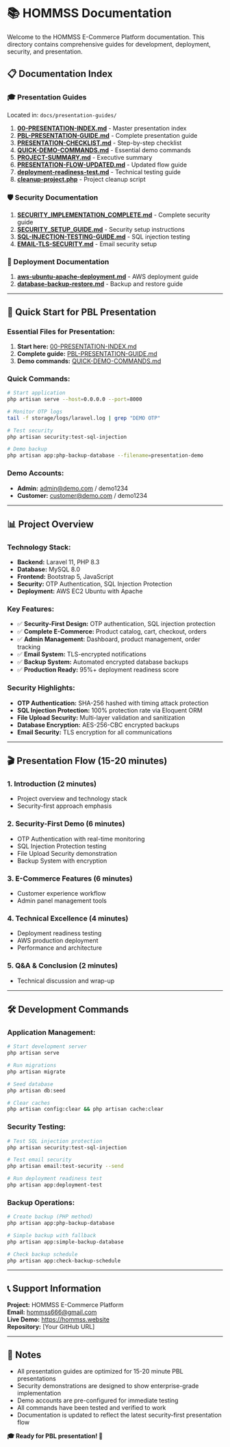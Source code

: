 # 📚 HOMMSS Documentation

Welcome to the HOMMSS E-Commerce Platform documentation. This directory contains comprehensive guides for development, deployment, security, and presentation.

## 📋 **Documentation Index**

### **🎓 Presentation Guides**
Located in: `docs/presentation-guides/`

1. **[00-PRESENTATION-INDEX.md](presentation-guides/00-PRESENTATION-INDEX.md)** - Master presentation index
2. **[PBL-PRESENTATION-GUIDE.md](presentation-guides/PBL-PRESENTATION-GUIDE.md)** - Complete presentation guide
3. **[PRESENTATION-CHECKLIST.md](presentation-guides/PRESENTATION-CHECKLIST.md)** - Step-by-step checklist
4. **[QUICK-DEMO-COMMANDS.md](presentation-guides/QUICK-DEMO-COMMANDS.md)** - Essential demo commands
5. **[PROJECT-SUMMARY.md](presentation-guides/PROJECT-SUMMARY.md)** - Executive summary
6. **[PRESENTATION-FLOW-UPDATED.md](presentation-guides/PRESENTATION-FLOW-UPDATED.md)** - Updated flow guide
7. **[deployment-readiness-test.md](presentation-guides/deployment-readiness-test.md)** - Technical testing guide
8. **[cleanup-project.php](presentation-guides/cleanup-project.php)** - Project cleanup script

### **🛡️ Security Documentation**
1. **[SECURITY_IMPLEMENTATION_COMPLETE.md](SECURITY_IMPLEMENTATION_COMPLETE.md)** - Complete security guide
2. **[SECURITY_SETUP_GUIDE.md](SECURITY_SETUP_GUIDE.md)** - Security setup instructions
3. **[SQL-INJECTION-TESTING-GUIDE.md](SQL-INJECTION-TESTING-GUIDE.md)** - SQL injection testing
4. **[EMAIL-TLS-SECURITY.md](EMAIL-TLS-SECURITY.md)** - Email security setup

### **🚀 Deployment Documentation**
1. **[aws-ubuntu-apache-deployment.md](aws-ubuntu-apache-deployment.md)** - AWS deployment guide
2. **[database-backup-restore.md](database-backup-restore.md)** - Backup and restore guide

---

## 🎯 **Quick Start for PBL Presentation**

### **Essential Files for Presentation:**
1. **Start here:** [00-PRESENTATION-INDEX.md](presentation-guides/00-PRESENTATION-INDEX.md)
2. **Complete guide:** [PBL-PRESENTATION-GUIDE.md](presentation-guides/PBL-PRESENTATION-GUIDE.md)
3. **Demo commands:** [QUICK-DEMO-COMMANDS.md](presentation-guides/QUICK-DEMO-COMMANDS.md)

### **Quick Commands:**
```bash
# Start application
php artisan serve --host=0.0.0.0 --port=8000

# Monitor OTP logs
tail -f storage/logs/laravel.log | grep "DEMO OTP"

# Test security
php artisan security:test-sql-injection

# Demo backup
php artisan app:php-backup-database --filename=presentation-demo
```

### **Demo Accounts:**
- **Admin:** admin@demo.com / demo1234
- **Customer:** customer@demo.com / demo1234

---

## 📊 **Project Overview**

### **Technology Stack:**
- **Backend:** Laravel 11, PHP 8.3
- **Database:** MySQL 8.0
- **Frontend:** Bootstrap 5, JavaScript
- **Security:** OTP Authentication, SQL Injection Protection
- **Deployment:** AWS EC2 Ubuntu with Apache

### **Key Features:**
- ✅ **Security-First Design:** OTP authentication, SQL injection protection
- ✅ **Complete E-Commerce:** Product catalog, cart, checkout, orders
- ✅ **Admin Management:** Dashboard, product management, order tracking
- ✅ **Email System:** TLS-encrypted notifications
- ✅ **Backup System:** Automated encrypted database backups
- ✅ **Production Ready:** 95%+ deployment readiness score

### **Security Highlights:**
- **OTP Authentication:** SHA-256 hashed with timing attack protection
- **SQL Injection Protection:** 100% protection rate via Eloquent ORM
- **File Upload Security:** Multi-layer validation and sanitization
- **Database Encryption:** AES-256-CBC encrypted backups
- **Email Security:** TLS encryption for all communications

---

## 🎬 **Presentation Flow (15-20 minutes)**

### **1. Introduction (2 minutes)**
- Project overview and technology stack
- Security-first approach emphasis

### **2. Security-First Demo (6 minutes)**
- OTP Authentication with real-time monitoring
- SQL Injection Protection testing
- File Upload Security demonstration
- Backup System with encryption

### **3. E-Commerce Features (6 minutes)**
- Customer experience workflow
- Admin panel management tools

### **4. Technical Excellence (4 minutes)**
- Deployment readiness testing
- AWS production deployment
- Performance and architecture

### **5. Q&A & Conclusion (2 minutes)**
- Technical discussion and wrap-up

---

## 🛠️ **Development Commands**

### **Application Management:**
```bash
# Start development server
php artisan serve

# Run migrations
php artisan migrate

# Seed database
php artisan db:seed

# Clear caches
php artisan config:clear && php artisan cache:clear
```

### **Security Testing:**
```bash
# Test SQL injection protection
php artisan security:test-sql-injection

# Test email security
php artisan email:test-security --send

# Run deployment readiness test
php artisan app:deployment-test
```

### **Backup Operations:**
```bash
# Create backup (PHP method)
php artisan app:php-backup-database

# Simple backup with fallback
php artisan app:simple-backup-database

# Check backup schedule
php artisan app:check-backup-schedule
```

---

## 📞 **Support Information**

**Project:** HOMMSS E-Commerce Platform  
**Email:** hommss666@gmail.com  
**Live Demo:** https://hommss.website  
**Repository:** [Your GitHub URL]  

---

## 📝 **Notes**

- All presentation guides are optimized for 15-20 minute PBL presentations
- Security demonstrations are designed to show enterprise-grade implementation
- Demo accounts are pre-configured for immediate testing
- All commands have been tested and verified to work
- Documentation is updated to reflect the latest security-first presentation flow

**🎓 Ready for PBL presentation! 🚀**
